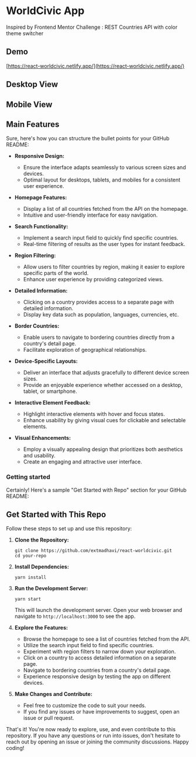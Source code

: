 # WorldCivic App
Inspired by Frontend Mentor Challenge : REST Countries API with color theme switcher


## Demo
[https://react-worldcivic.netlify.app/](https://react-worldcivic.netlify.app/)


## Desktop View


## Mobile View


## Main Features
Sure, here's how you can structure the bullet points for your GitHub README:

- **Responsive Design:**
  - Ensure the interface adapts seamlessly to various screen sizes and devices.
  - Optimal layout for desktops, tablets, and mobiles for a consistent user experience.

- **Homepage Features:**
  - Display a list of all countries fetched from the API on the homepage.
  - Intuitive and user-friendly interface for easy navigation.

- **Search Functionality:**
  - Implement a search input field to quickly find specific countries.
  - Real-time filtering of results as the user types for instant feedback.

- **Region Filtering:**
  - Allow users to filter countries by region, making it easier to explore specific parts of the world.
  - Enhance user experience by providing categorized views.

- **Detailed Information:**
  - Clicking on a country provides access to a separate page with detailed information.
  - Display key data such as population, languages, currencies, etc.

- **Border Countries:**
  - Enable users to navigate to bordering countries directly from a country's detail page.
  - Facilitate exploration of geographical relationships.

- **Device-Specific Layouts:**
  - Deliver an interface that adjusts gracefully to different device screen sizes.
  - Provide an enjoyable experience whether accessed on a desktop, tablet, or smartphone.

- **Interactive Element Feedback:**
  - Highlight interactive elements with hover and focus states.
  - Enhance usability by giving visual cues for clickable and selectable elements.

- **Visual Enhancements:**
  - Employ a visually appealing design that prioritizes both aesthetics and usability.
  - Create an engaging and attractive user interface.

### Getting started
Certainly! Here's a sample "Get Started with Repo" section for your GitHub README:

## Get Started with This Repo

Follow these steps to set up and use this repository:

1. **Clone the Repository:**
   ```
   git clone https://github.com/extmadhavi/react-worldcivic.git
   cd your-repo
   ```

2. **Install Dependencies:**
   ```
   yarn install
   ```

3. **Run the Development Server:**
   ```
   yarn start
   ```

   This will launch the development server. Open your web browser and navigate to `http://localhost:3000` to see the app.

4. **Explore the Features:**
   - Browse the homepage to see a list of countries fetched from the API.
   - Utilize the search input field to find specific countries.
   - Experiment with region filters to narrow down your exploration.
   - Click on a country to access detailed information on a separate page.
   - Navigate to bordering countries from a country's detail page.
   - Experience responsive design by testing the app on different devices.

5. **Make Changes and Contribute:**
   - Feel free to customize the code to suit your needs.
   - If you find any issues or have improvements to suggest, open an issue or pull request.



That's it! You're now ready to explore, use, and even contribute to this repository. If you have any questions or run into issues, don't hesitate to reach out by opening an issue or joining the community discussions. Happy coding!
